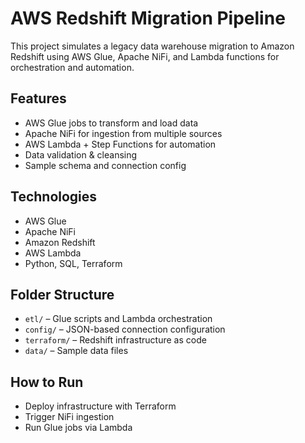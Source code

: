 # AWS Redshift Migration Pipeline

This project simulates a legacy data warehouse migration to Amazon Redshift using AWS Glue, Apache NiFi, and Lambda functions for orchestration and automation.

## Features
- AWS Glue jobs to transform and load data
- Apache NiFi for ingestion from multiple sources
- AWS Lambda + Step Functions for automation
- Data validation & cleansing
- Sample schema and connection config

## Technologies
- AWS Glue
- Apache NiFi
- Amazon Redshift
- AWS Lambda
- Python, SQL, Terraform

## Folder Structure
- `etl/` – Glue scripts and Lambda orchestration
- `config/` – JSON-based connection configuration
- `terraform/` – Redshift infrastructure as code
- `data/` – Sample data files

## How to Run
- Deploy infrastructure with Terraform
- Trigger NiFi ingestion
- Run Glue jobs via Lambda
